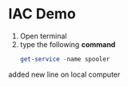 # IAC Demo

1. Open terminal
1. type the following **command**
   ```PowerShell
   get-service -name spooler
   ```
added new line on local computer